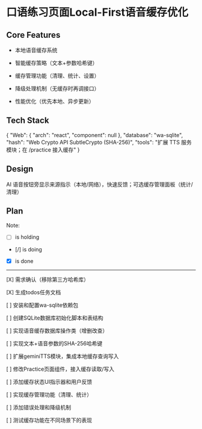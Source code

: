 # 口语练习页面Local-First语音缓存优化

## Core Features

- 本地语音缓存系统

- 智能缓存策略（文本+参数哈希键）

- 缓存管理功能（清理、统计、设置）

- 降级处理机制（无缓存时再调接口）

- 性能优化（优先本地、异步更新）

## Tech Stack

{
  "Web": {
    "arch": "react",
    "component": null
  },
  "database": "wa-sqlite",
  "hash": "Web Crypto API SubtleCrypto (SHA-256)",
  "tools": "扩展 TTS 服务模块；在 /practice 接入缓存"
}

## Design

AI 语音按钮旁显示来源指示（本地/网络），快速反馈；可选缓存管理面板（统计/清理）

## Plan

Note: 

- [ ] is holding
- [/] is doing
- [X] is done

---

[X] 需求确认（移除第三方哈希库）

[X] 生成todos任务文档

[ ] 安装和配置wa-sqlite依赖包

[ ] 创建SQLite数据库初始化脚本和表结构

[ ] 实现语音缓存数据库操作类（增删改查）

[ ] 实现文本+语音参数的SHA-256哈希键

[ ] 扩展geminiTTS模块，集成本地缓存查询写入

[ ] 修改Practice页面组件，接入缓存读取/写入

[ ] 添加缓存状态UI指示器和用户反馈

[ ] 实现缓存管理功能（清理、统计）

[ ] 添加错误处理和降级机制

[ ] 测试缓存功能在不同场景下的表现
